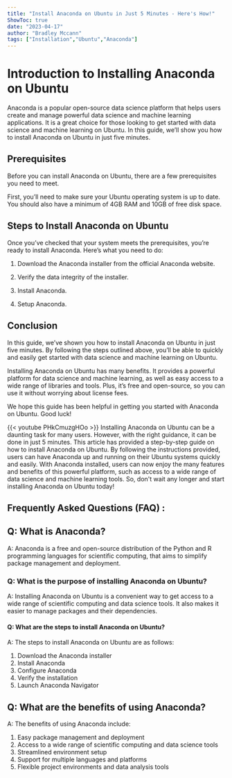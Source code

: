 ```yaml
---
title: "Install Anaconda on Ubuntu in Just 5 Minutes - Here's How!"
ShowToc: true 
date: "2023-04-17"
author: "Bradley Mccann" 
tags: ["Installation","Ubuntu","Anaconda"]
---
```

# Introduction to Installing Anaconda on Ubuntu

Anaconda is a popular open-source data science platform that helps users create and manage powerful data science and machine learning applications. It is a great choice for those looking to get started with data science and machine learning on Ubuntu. In this guide, we’ll show you how to install Anaconda on Ubuntu in just five minutes. 

## Prerequisites

Before you can install Anaconda on Ubuntu, there are a few prerequisites you need to meet. 

First, you’ll need to make sure your Ubuntu operating system is up to date. You should also have a minimum of 4GB RAM and 10GB of free disk space. 

## Steps to Install Anaconda on Ubuntu

Once you’ve checked that your system meets the prerequisites, you’re ready to install Anaconda. Here’s what you need to do: 

1. Download the Anaconda installer from the official Anaconda website. 

2. Verify the data integrity of the installer. 

3. Install Anaconda. 

4. Setup Anaconda. 

## Conclusion

In this guide, we’ve shown you how to install Anaconda on Ubuntu in just five minutes. By following the steps outlined above, you’ll be able to quickly and easily get started with data science and machine learning on Ubuntu. 

Installing Anaconda on Ubuntu has many benefits. It provides a powerful platform for data science and machine learning, as well as easy access to a wide range of libraries and tools. Plus, it’s free and open-source, so you can use it without worrying about license fees. 

We hope this guide has been helpful in getting you started with Anaconda on Ubuntu. Good luck!

{{< youtube PHkCmuzgHOo >}} 
Installing Anaconda on Ubuntu can be a daunting task for many users. However, with the right guidance, it can be done in just 5 minutes. This article has provided a step-by-step guide on how to install Anaconda on Ubuntu. By following the instructions provided, users can have Anaconda up and running on their Ubuntu systems quickly and easily. With Anaconda installed, users can now enjoy the many features and benefits of this powerful platform, such as access to a wide range of data science and machine learning tools. So, don't wait any longer and start installing Anaconda on Ubuntu today!

## Frequently Asked Questions (FAQ) :
<h2>Q: What is Anaconda?</h2>

A: Anaconda is a free and open-source distribution of the Python and R programming languages for scientific computing, that aims to simplify package management and deployment. 

<h3>Q: What is the purpose of installing Anaconda on Ubuntu?</h3>

A: Installing Anaconda on Ubuntu is a convenient way to get access to a wide range of scientific computing and data science tools. It also makes it easier to manage packages and their dependencies. 

<h4>Q: What are the steps to install Anaconda on Ubuntu?</h4>

A: The steps to install Anaconda on Ubuntu are as follows:

1. Download the Anaconda installer
2. Install Anaconda
3. Configure Anaconda
4. Verify the installation
5. Launch Anaconda Navigator

<h2>Q: What are the benefits of using Anaconda?</h2>

A: The benefits of using Anaconda include: 

1. Easy package management and deployment
2. Access to a wide range of scientific computing and data science tools
3. Streamlined environment setup
4. Support for multiple languages and platforms
5. Flexible project environments and data analysis tools





